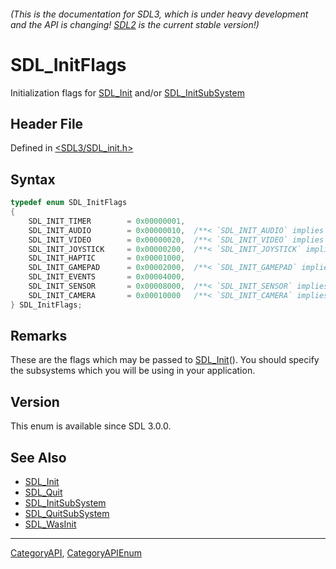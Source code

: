 ###### (This is the documentation for SDL3, which is under heavy development and the API is changing! [SDL2](https://wiki.libsdl.org/SDL2/) is the current stable version!)
# SDL_InitFlags

Initialization flags for [SDL_Init](SDL_Init) and/or [SDL_InitSubSystem](SDL_InitSubSystem)

## Header File

Defined in [<SDL3/SDL_init.h>](https://github.com/libsdl-org/SDL/blob/main/include/SDL3/SDL_init.h)

## Syntax

```c
typedef enum SDL_InitFlags
{
    SDL_INIT_TIMER        = 0x00000001,
    SDL_INIT_AUDIO        = 0x00000010,  /**< `SDL_INIT_AUDIO` implies `SDL_INIT_EVENTS` */
    SDL_INIT_VIDEO        = 0x00000020,  /**< `SDL_INIT_VIDEO` implies `SDL_INIT_EVENTS` */
    SDL_INIT_JOYSTICK     = 0x00000200,  /**< `SDL_INIT_JOYSTICK` implies `SDL_INIT_EVENTS`, should be initialized on the same thread as SDL_INIT_VIDEO on Windows if you don't set SDL_HINT_JOYSTICK_THREAD */
    SDL_INIT_HAPTIC       = 0x00001000,
    SDL_INIT_GAMEPAD      = 0x00002000,  /**< `SDL_INIT_GAMEPAD` implies `SDL_INIT_JOYSTICK` */
    SDL_INIT_EVENTS       = 0x00004000,
    SDL_INIT_SENSOR       = 0x00008000,  /**< `SDL_INIT_SENSOR` implies `SDL_INIT_EVENTS` */
    SDL_INIT_CAMERA       = 0x00010000   /**< `SDL_INIT_CAMERA` implies `SDL_INIT_EVENTS` */
} SDL_InitFlags;
```

## Remarks

These are the flags which may be passed to [SDL_Init](SDL_Init)(). You
should specify the subsystems which you will be using in your application.

## Version

This enum is available since SDL 3.0.0.

## See Also

* [SDL_Init](SDL_Init)
* [SDL_Quit](SDL_Quit)
* [SDL_InitSubSystem](SDL_InitSubSystem)
* [SDL_QuitSubSystem](SDL_QuitSubSystem)
* [SDL_WasInit](SDL_WasInit)

----
[CategoryAPI](CategoryAPI), [CategoryAPIEnum](CategoryAPIEnum)


